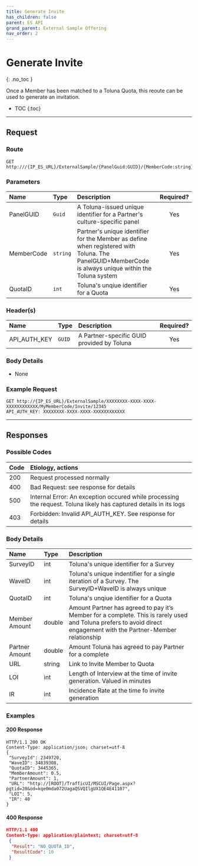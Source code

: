 ```yaml
---
title: Generate Invite
has_children: false
parent: ES API
grand_parent: External Sample Offering
nav_order: 2
---
```



# Generate Invite
{: .no_toc }

Once a Member has been matched to a Toluna Quota, this reoute can be used to generate an invitation.

* TOC
{:toc}


---

## Request

### Route
```plaintext
GET http:///{IP_ES_URL}/ExternalSample/{PanelGuid:GUID}/{MemberCode:string}/Invite/{QuotaID:int}
```


### Parameters

| Name | Type | Description | Required? |
| :--- | :--- | :--- | :---: |
| PanelGUID | ```Guid``` | A Toluna-issued unique identifier for a Partner's culture-specific panel | Yes |
| MemberCode | ```string``` | Partner's unique identifier for the Member as define when registered with Toluna. The PanelGUID+MemberCode is always unique within the Toluna system | Yes |
| QuotaID | ```int``` | Toluna's unqiue identifier for a Quota | Yes |

### Header(s) 

| Name | Type | Description | Required? |
| :--- | :--- | :--- | :---: |
| API_AUTH_KEY | ```GUID``` | A Partner-specific GUID provided by Toluna | Yes |


### Body Details

 - None

### Example Request
```plaintext
GET http://{IP_ES_URL}/ExternalSample/XXXXXXXX-XXXX-XXXX-XXXXXXXXXXXX/MyMemberCode/Invite/12345
API_AUTH_KEY: XXXXXXXX-XXXX-XXXX-XXXXXXXXXXXX
```

---

## Responses
 
### Possible Codes

| Code | Etiology, actions |
| :--- | :--- |
| 200 | Request processed normally |
| 400 | Bad Request: see response for details |
| 500 | Internal Error: An exception occured while processing the request. Toluna likely has captured details in its logs |
| 403 | Forbidden: Invalid API_AUTH_KEY. See response for details |



### Body Details

| Name | Type | Description |
| :--- | :--- | :--- |
| SurveyID | int | Toluna's unique identifier for a Survey |
| WaveID | int | Toluna's unique indentifier for a single iteration of a Survey. The SurveyID+WaveID is always unique |
| QuotaID | int | Toluna's unqiue identifier for a Quota |
| Member Amount | double | Amount Partner has agreed to pay it’s Member for a complete. This is rarely used and Toluna prefers to avoid direct engagement with the Partner-Member relationship |
| Partner Amount | double | Amount Toluna has agreed to pay Partner for a complete |
| URL | string | Link to Invite Member to Quota |
| LOI | int | Length of Interview at the time of invite generation. Valued in minutes |
| IR | int | Incidence Rate at the time fo invite generation |

### Examples

#### 200 Response
```plaintext
HTTP/1.1 200 OK
Content-Type: application/json; charset=utf-8
{
 "SurveyId": 2349720,
 "WaveID": 34839308,
 "QuotaID": 3445365,
 "MemberAmount": 0.5,
 "PartnerAmount": 1,
 "URL": "http://[ROOT]/TrafficUI/MSCUI/Page.aspx?pgtid=20&od=kqe0mda072UagaQSVQIlgUX1QE4E41107",
 "LOI": 5,
 "IR": 40
}
```

#### 400 Response
```json
HTTP/1.1 400
Content-Type: application/plaintext; charset=utf-8
 {
  "Result": "NO_QUOTA_ID",
  "ResultCode": 10
 }
```
